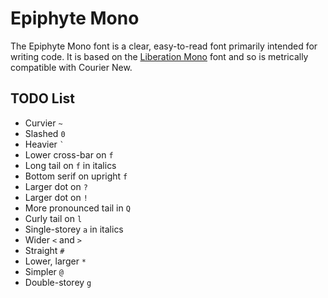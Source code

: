 # Epiphyte Mono

The Epiphyte Mono font is a clear, easy-to-read font primarily intended for
writing code.  It is based on the
[Liberation Mono](https://pagure.io/liberation-fonts) font and so is metrically
compatible with Courier New.

## TODO List

* Curvier `~`
* Slashed `0`
* Heavier `` ` ``
* Lower cross-bar on `f`
* Long tail on `f` in italics
* Bottom serif on upright `f`
* Larger dot on `?`
* Larger dot on `!`
* More pronounced tail in `Q`
* Curly tail on `l`
* Single-storey `a` in italics
* Wider `<` and `>`
* Straight `#`
* Lower, larger `*`
* Simpler `@`
* Double-storey `g`
